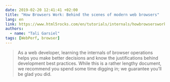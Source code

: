 ```yaml
---
date: 2019-02-20 12:41:41 +02:00
title: "How Browsers Work: Behind the scenes of modern web browsers"
lang: en
link: https://www.html5rocks.com/en/tutorials/internals/howbrowserswork/
authors:
  - name: "Tali Garsiel"
tags: [WebPerf, browser]
---
```


> As a web developer, learning the internals of browser operations helps you make better decisions and know the justifications behind development best practices. While this is a rather lengthy document, we recommend you spend some time digging in; we guarantee you’ll be glad you did.
